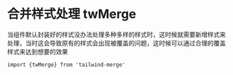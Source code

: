 # 合并样式处理 twMerge

当组件默认封装好的样式没办法处理多种多样的样式时，这时候就需要新增样式来处理，当时这会导致原有的样式会出现被覆盖的问题，这时候可以通过合理的覆盖样式来达到想要的效果

```shell
import {twMerge} from 'tailwind-merge'

```